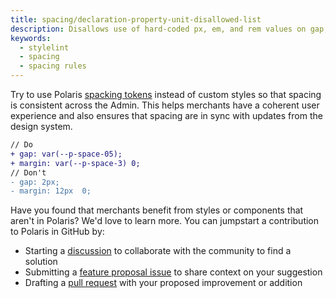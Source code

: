 ```yaml
---
title: spacing/declaration-property-unit-disallowed-list
description: Disallows use of hard-coded px, em, and rem values on gap, margin, and padding properties
keywords:
  - stylelint
  - spacing
  - spacing rules
---
```


Try to use Polaris [spacking tokens](https://polaris.shopify.com/tokens/spacing) instead of custom styles so that spacing is consistent across the Admin. This helps merchants have a coherent user experience and also ensures that spacing are in sync with updates from the design system.

```diff
// Do
+ gap: var(--p-space-05);
+ margin: var(--p-space-3) 0;
// Don't
- gap: 2px;
- margin: 12px  0;
```

Have you found that merchants benefit from styles or components that aren't in Polaris? We'd love to learn more. You can jumpstart a contribution to Polaris in GitHub by:

- Starting a [discussion](https://github.com/Shopify/polaris/discussions/6750) to collaborate with the community to find a solution
- Submitting a [feature proposal issue](https://github.com/Shopify/polaris/issues/new?assignees=&labels=Feature+request&template=FEATURE_REQUEST.md) to share context on your suggestion
- Drafting a [pull request](https://github.com/Shopify/polaris/pulls) with your proposed improvement or addition
